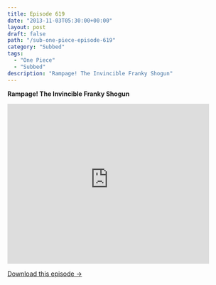 ```yaml
---
title: Episode 619
date: "2013-11-03T05:30:00+00:00"
layout: post
draft: false
path: "/sub-one-piece-episode-619"
category: "Subbed"
tags:
  - "One Piece"
  - "Subbed"
description: "Rampage! The Invincible Franky Shogun"
---
```


**Rampage! The Invincible Franky Shogun**

<iframe width="640" height="360" src="https://www.rapidvideo.com/e/G6FRPFVIVH" frameborder="0" marginwidth=0 marginheight=0 scrolling=no allowfullscreen style="max-width:90%;"></iframe>

<a href="http://ouo.io/qs/eCodkFEQ?s=https://www.rapidvideo.com/d/G6FRPFVIVH" class="styled_a">Download this episode →</a>

